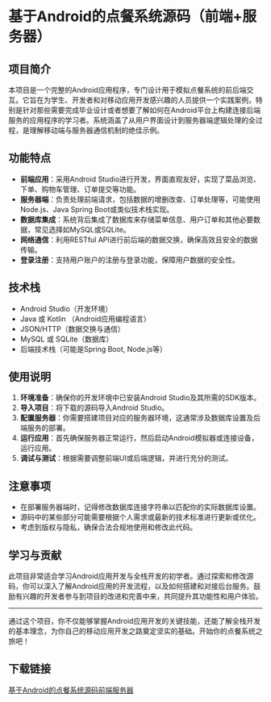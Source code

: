 # 基于Android的点餐系统源码（前端+服务器）

## 项目简介

本项目是一个完整的Android应用程序，专门设计用于模拟点餐系统的前后端交互。它旨在为学生、开发者和对移动应用开发感兴趣的人员提供一个实践案例，特别是针对那些需要完成毕业设计或者想要了解如何在Android平台上构建连接后端服务的应用程序的学习者。系统涵盖了从用户界面设计到服务器端逻辑处理的全过程，是理解移动端与服务器通信机制的绝佳示例。

## 功能特点

- **前端应用**：采用Android Studio进行开发，界面直观友好，实现了菜品浏览、下单、购物车管理、订单提交等功能。
- **服务器端**：负责处理前端请求，包括数据的增删改查、订单处理等，可能使用Node.js、Java Spring Boot或类似技术栈实现。
- **数据库集成**：系统背后集成了数据库来存储菜单信息、用户订单和其他必要数据，常见选择如MySQL或SQLite。
- **网络通信**：利用RESTful API进行前后端的数据交换，确保高效且安全的数据传输。
- **登录注册**：支持用户账户的注册与登录功能，保障用户数据的安全性。

## 技术栈

- Android Studio（开发环境）
- Java 或 Kotlin （Android应用编程语言）
- JSON/HTTP（数据交换与通信）
- MySQL 或 SQLite（数据库）
- 后端技术栈（可能是Spring Boot, Node.js等）

## 使用说明

1. **环境准备**：确保你的开发环境中已安装Android Studio及其所需的SDK版本。
2. **导入项目**：将下载的源码导入Android Studio。
3. **配置服务器**：你需要搭建项目对应的服务器环境，这通常涉及数据库设置及后端服务的部署。
4. **运行应用**：首先确保服务器正常运行，然后启动Android模拟器或连接设备，运行应用。
5. **调试与测试**：根据需要调整前端UI或后端逻辑，并进行充分的测试。

## 注意事项

- 在部署服务器端时，记得修改数据库连接字符串以匹配你的实际数据库设置。
- 源码中的某些部分可能需要根据个人需求或最新的技术标准进行更新或优化。
- 考虑到版权与隐私，确保合法合规地使用和修改此代码。

## 学习与贡献

此项目非常适合学习Android应用开发与全栈开发的初学者。通过探索和修改源码，你可以深入了解Android应用的开发流程，以及如何搭建和对接后台服务。鼓励有兴趣的开发者参与到项目的改进和完善中来，共同提升其功能性和用户体验。

---

通过这个项目，你不仅能够掌握Android应用开发的关键技能，还能了解全栈开发的基本理念，为你自己的移动应用开发之路奠定坚实的基础。开始你的点餐系统之旅吧！

## 下载链接

[基于Android的点餐系统源码前端服务器](https://pan.quark.cn/s/fcfcf3a00989)
